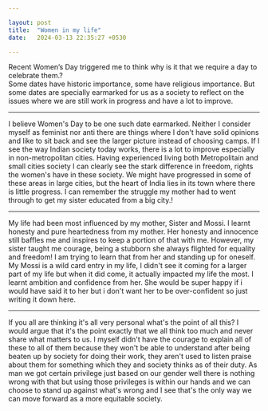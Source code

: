 ```yaml
---

layout: post
title:  "Women in my life"
date:   2024-03-13 22:35:27 +0530

---
```

<p>Recent Women’s Day triggered me to think why is it that we require a day to celebrate them.?<br>
Some dates have historic importance, some have religious importance. But some dates are specially earmarked for us as a society to reflect on the issues where we are still work in progress and have a lot to improve.</p>
<hr>
I believe Women's Day to be one such date earmarked. Neither I consider myself as feminist nor anti there are things where I don't have solid opinions and like to sit back and see the larger picture instead of choosing camps.
If I see the way Indian society today works, there is a lot to improve especially in non-metropolitan cities. Having experienced living both Metropolitain and small cities society I can clearly see the stark difference in freedom, rights the women's have in these society. We might have progressed in some of these areas in large cities, but the heart of India lies in its town where there is little progress. I can remember the struggle my mother had to went through to get my sister educated from a big city.!
<hr>
My life had been most influenced by my mother, Sister and Mossi. I learnt honesty and pure heartedness from my mother. Her honesty and innocence still baffles me and inspires to keep a portion of that with me.
However, my sister taught me courage, being a stubborn she always flighted for equality and freedom! I am trying to learn that from her and standing up for oneself.
My Mossi is a wild card entry in my life, I didn't see it coming for a larger part of my life but when it did come, it actually impacted my life the most. I learnt ambition and confidence from her. She would be super happy if i would have said it to her but i don't want her to be over-confident so just writing it down here.
<hr>
If you all are thinking it's all very personal what's the point of all this?
I would argue that it's the point exactly that we all think too much and never share what matters to us. I myself didn't have the courage to explain all of these to all of them because they won't be able to understand after being beaten up by society for doing their work, they aren't used to listen praise about them for something which they and society thinks as of their duty.
As man we got certain privilege just based on our gender well there is nothing wrong with that but using those privileges is within our hands and we can choose to stand up against what's wrong and I see that's the only way we can move forward as a more equitable society.

